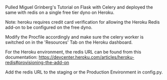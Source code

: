 Pulled Miguel Grinberg's Tutorial on Flask with Celery and deployed the same with redis on a single free tier dyno on Heroku.

Note: heroku requires credit card verification for allowing the Heroku Redis add-on to be configured on the free dyno.

Modify the Procfile accordingly and make sure the celery worker is switched on in the 'Resources' Tab on the Heroku dashboard.

For the Heroku environment, the redis URL can be found from this documentation: https://devcenter.heroku.com/articles/heroku-redis#provisioning-the-add-on

Add the redis URL to the staging or the Production Environment in config.py.
